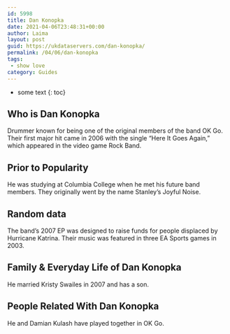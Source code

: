 ```yaml
---
id: 5998
title: Dan Konopka
date: 2021-04-06T23:48:31+00:00
author: Laima
layout: post
guid: https://ukdataservers.com/dan-konopka/
permalink: /04/06/dan-konopka
tags:
 - show love
category: Guides
---
```


* some text
{: toc}


## Who is Dan Konopka
                  
                  
                  
Drummer known for being one of the original members of the band OK Go. Their first major hit came in 2006 with the single &#8220;Here It Goes Again,&#8221; which appeared in the video game Rock Band.
                  
              
            
              
            
                
                
                
## Prior to Popularity
                  
                  
                  
He was studying at Columbia College when he met his future band members. They originally went by the name Stanley&#8217;s Joyful Noise.
                  
              
            
              
            
                
                
                
## Random data
                  
                  
                  
The band&#8217;s 2007 EP was designed to raise funds for people displaced by Hurricane Katrina. Their music was featured in three EA Sports games in 2003.
                  
              
            
              
            
                
                
                
## Family & Everyday Life of Dan Konopka
                  
                  
                  
He married Kristy Swailes in 2007 and has a son.
                  
              
            
              
            
                
                
                
## People Related With Dan Konopka
                  
                  
                  
He and Damian Kulash have played together in OK Go.
                  
              
            
              
            
                
              
            
              
              
            
            
              
            
          
          
          